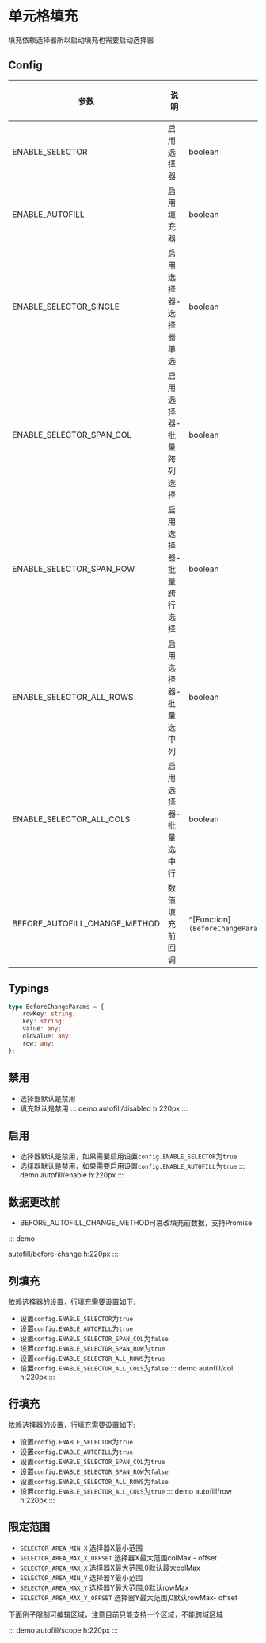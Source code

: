 # 单元格填充

填充依赖选择器所以启动填充也需要启动选择器

## Config

| 参数                     | 说明                    | 类型    | 可选值 | 默认值 |
| ------------------------ | ----------------------- | ------- | ------ | ------ |
| ENABLE_SELECTOR          | 启用选择器              | boolean | —      | false   |
| ENABLE_AUTOFILL          | 启用填充器              | boolean | —      | false   |
| ENABLE_SELECTOR_SINGLE   | 启用选择器-选择器单选   | boolean | —      | false  |
| ENABLE_SELECTOR_SPAN_COL | 启用选择器-批量跨列选择 | boolean | —      | true   |
| ENABLE_SELECTOR_SPAN_ROW | 启用选择器-批量跨行选择 | boolean | —      | true   |
| ENABLE_SELECTOR_ALL_ROWS | 启用选择器-批量选中列   | boolean | —      | true   |
| ENABLE_SELECTOR_ALL_COLS | 启用选择器-批量选中行   | boolean | —      | true   |
| BEFORE_AUTOFILL_CHANGE_METHOD | 数值填充前回调 | ^[Function]`(BeforeChangeParams[])=>BeforeChangeParams[]\|Promise<BeforeChangeParams[]>` | — | — |

## Typings

``` ts
type BeforeChangeParams = {
    rowKey: string;
    key: string;
    value: any;
    oldValue: any;
    row: any;
};
```

## 禁用

- 选择器默认是禁用
- 填充默认是禁用
::: demo
autofill/disabled
h:220px
:::

## 启用

- 选择器默认是禁用，如果需要启用设置`config.ENABLE_SELECTOR`为`true`
- 选择器默认是禁用，如果需要启用设置`config.ENABLE_AUTOFILL`为`true`
::: demo
autofill/enable
h:220px
:::

## 数据更改前

- BEFORE_AUTOFILL_CHANGE_METHOD可篡改填充前数据，支持Promise
  
::: demo

autofill/before-change
h:220px
:::


## 列填充
依赖选择器的设置，行填充需要设置如下:
- 设置`config.ENABLE_SELECTOR`为`true`
- 设置`config.ENABLE_AUTOFILL`为`true`
- 设置`config.ENABLE_SELECTOR_SPAN_COL`为`false`
- 设置`config.ENABLE_SELECTOR_SPAN_ROW`为`true`
- 设置`config.ENABLE_SELECTOR_ALL_ROWS`为`true`
- 设置`config.ENABLE_SELECTOR_ALL_COLS`为`false`
::: demo
autofill/col
h:220px
:::

## 行填充

依赖选择器的设置，行填充需要设置如下:
- 设置`config.ENABLE_SELECTOR`为`true`
- 设置`config.ENABLE_AUTOFILL`为`true`
- 设置`config.ENABLE_SELECTOR_SPAN_COL`为`true`
- 设置`config.ENABLE_SELECTOR_SPAN_ROW`为`false`
- 设置`config.ENABLE_SELECTOR_ALL_ROWS`为`false`
- 设置`config.ENABLE_SELECTOR_ALL_COLS`为`true`
::: demo
autofill/row
h:220px
:::

## 限定范围
-   `SELECTOR_AREA_MIN_X` 选择器X最小范围
-   `SELECTOR_AREA_MAX_X_OFFSET` 选择器X最大范围colMax - offset
-   `SELECTOR_AREA_MAX_X` 选择器X最大范围,0默认最大colMax
-   `SELECTOR_AREA_MIN_Y` 选择器Y最小范围
-   `SELECTOR_AREA_MAX_Y` 选择器Y最大范围,0默认rowMax
-   `SELECTOR_AREA_MAX_Y_OFFSET` 选择器Y最大范围,0默认rowMax- offset

下面例子限制可编辑区域，注意目前只能支持一个区域，不能跨域区域

::: demo
autofill/scope
h:220px
:::